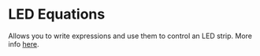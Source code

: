 # LED Equations

Allows you to write expressions and use them to control an LED strip. More info [here](https://anb.codes/2022/led-equations).

